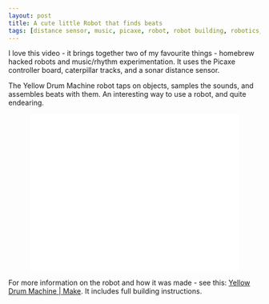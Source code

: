 ```yaml
---
layout: post
title: A cute little Robot that finds beats
tags: [distance sensor, music, picaxe, robot, robot building, robotics, video]
---
```

I love this video - it brings together two of my favourite things - homebrew hacked robots and music/rhythm experimentation. It uses the Picaxe controller board, caterpillar tracks, and a sonar distance sensor.

The Yellow Drum Machine robot taps on objects, samples the sounds, and assembles beats with them. An interesting way to use a robot, and quite endearing.

<div style="text-align: center;"><iframe width="420" height="315" src="//www.youtube.com/embed/Zn5RNgCWD_8?rel=0" frameborder="0" allowfullscreen="allowfullscreen"></iframe></div>

For more information on the robot and how it was made - see this: <a href="http://makezine.com/projects/yellow-drum-machine/">Yellow Drum Machine | Make</a>. It includes full building instructions.
